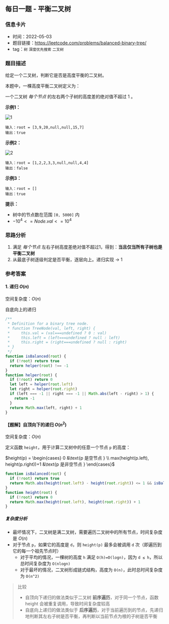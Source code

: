 ## 每日一题 - 平衡二叉树

### 信息卡片

- 时间：2022-05-03
- 题目链接：<https://leetcode.com/problems/balanced-binary-tree/>
- tag：`树` `深度优先搜索` `二叉树`

### 题目描述

给定一个二叉树，判断它是否是高度平衡的二叉树。

本题中，一棵高度平衡二叉树定义为：

一个二叉树 _每个节点_ 的左右两个子树的高度差的绝对值不超过 1 。

**示例1：**

![1](https://assets.leetcode.com/uploads/2020/10/06/balance_1.jpg)

```
输入：root = [3,9,20,null,null,15,7]
输出：true
```

**示例2：**

![2](https://assets.leetcode.com/uploads/2020/10/06/balance_2.jpg)

```
输入：root = [1,2,2,3,3,null,null,4,4]
输出：false
```

**示例3：**

```
输入：root = []
输出：true
```

**提示：**

- 树中的节点数在范围 `[0, 5000]` 内
- $-10^4 <= Node.val <= 10^4$

### 思路分析

1. 满足 _每个节点_ 左右子树高度差绝对值不超过1，得到：__当且仅当所有子树也是平衡二叉树__
2. 从最底子树逐级判定是否平衡，逐层向上。递归实现 → 1

### 参考答案

#### 1. 递归 $O(n)$

空间复杂度：$O(n)$

自底向上的递归

```javascript {.line-numbers}
/**
 * Definition for a binary tree node.
 * function TreeNode(val, left, right) {
 *     this.val = (val===undefined ? 0 : val)
 *     this.left = (left===undefined ? null : left)
 *     this.right = (right===undefined ? null : right)
 * }
 */
function isBalanced(root) {
  if (!root) return true
  return helper(root) !== -1
}
function helper(root) {
  if (!root) return 0
  let left = helper(root.left)
  let right = helper(root.right)
  if (left === -1 || right === -1 || Math.abs(left - right) > 1) {
    return -1
  }
  return Math.max(left, right) + 1
}
```

#### 【题解】自顶向下的递归 $O(n^2)$

空间复杂度：$O(n)$

定义函数 `height`，用于计算二叉树中的任意一个节点 `p` 的高度：

$height(p) = \begin{cases}
   0 &\text{p 是空节点 } \\
   max(height(p.left), height(p.right))+1 &\text{p 是非空节点 }
\end{cases}$

```javascript {.line-numbers}
function isBalanced(root) {
  if (!root) return true
  return Math.abs(height(root.left) - height(root.right)) <= 1 && isBalanced(root.left) && isBalanced(root.right)
}
function height(root) {
  if (!root) return 0
  return Math.max(height(root.left), height(root.right)) + 1
}
```

##### 复杂度分析

- 最坏情况下，二叉树是满二叉树，需要遍历二叉树中的所有节点，时间复杂度是 $O(n)$
- 对于节点 `p`，如果它的高度是 `d`，则 `height(p)` 最多会被调用 `d` 次（即遍历到它的每一个祖先节点时）
  - 对于平均的情况，一棵树的高度 `h` 满足 `O(h)=O(logn)`，因为 `d ≤ h`，所以总时间复杂度为 `O(nlogn)`
  - 对于最坏的情况，二叉树形成链式结构，高度为 `O(n)`，此时总时间复杂度为 `O(n^2)`

> 比较
>
> - 自顶向下递归的做法类似于二叉树 **前序遍历**，对于同一个节点，函数 height 会被重复调用，导致时间复杂度较高
> - 自底向上递归的做法类似于 **后序遍历**，对于当前遍历到的节点，先递归地判断其左右子树是否平衡，再判断以当前节点为根的子树是否平衡
